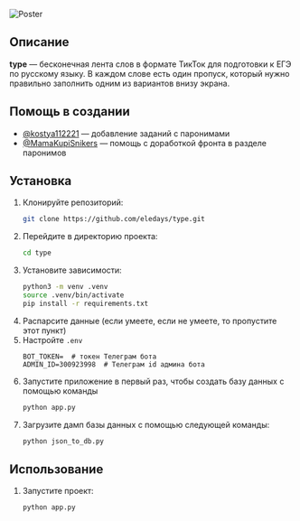 
![Poster](https://github.com/eledays/type/blob/main/app/static/img/post.png)

## Описание
**type** — бесконечная лента слов в формате ТикТок для подготовки к ЕГЭ по русскому языку. В каждом слове есть один пропуск, который нужно правильно заполнить одним из вариантов внизу экрана.

## Помощь в создании
- [@kostya112221](https://t.me/kostya112221) — добавление заданий с паронимами
- [@MamaKupiSnikers](https://t.me/MamaKupiSnikers) — помощь с доработкой фронта в разделе паронимов


## Установка
1. Клонируйте репозиторий:
    ```bash
    git clone https://github.com/eledays/type.git
    ```
2. Перейдите в директорию проекта:
    ```bash
    cd type
    ```
3. Установите зависимости:
    ```bash
    python3 -m venv .venv
    source .venv/bin/activate
    pip install -r requirements.txt
    ```
4. Распарсите данные (если умеете, если не умеете, то пропустите этот пункт)
5. Настройте `.env`
    ```
    BOT_TOKEN=  # токен Телеграм бота
    ADMIN_ID=300923998  # Телеграм id админа бота
    ```
6. Запустите приложение в первый раз, чтобы создать базу данных с помощью команды
   ```bash
   python app.py
   ```
7. Загрузите дамп базы данных с помощью следующей команды:
   ```bash
   python json_to_db.py
   ```

## Использование
1. Запустите проект:
    ```bash
    python app.py
    ```